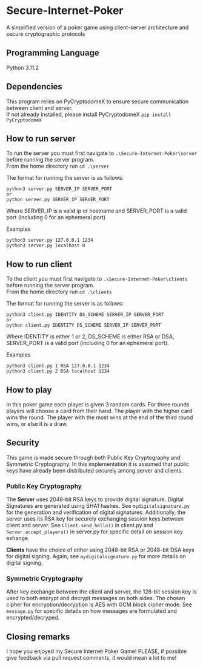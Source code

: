 # Secure-Internet-Poker
A simplified version of a poker game using client-server architecture and secure cryptographic protocols

## Programming Language
Python 3.11.2

## Dependencies
This program relies on PyCryptodomeX to ensure secure communication between client and server.  
If not already installed, please install PyCryptodomeX
```pip install PyCryptodomeX```

## How to run server
To run the server you must first navigate to ```.\Secure-Internet-Poker\server``` before running the server program.  
From the home directory run ```cd .\server```  
  
The format for running the server is as follows:  
```
python3 server.py SERVER_IP SERVER_PORT
or
python server.py SERVER_IP SERVER_PORT
```  

Where SERVER_IP is a valid ip or hostname and SERVER_PORT is a valid port (including 0 for an ephemeral port)  
  
Examples
```
python3 server.py 127.0.0.1 1234
python3 server.py localhost 0
```

## How to run client
To the client you must first navigate to ```.\Secure-Internet-Poker\clients``` before running the server program.  
From the home directory run ```cd .\clients```  

The format for running the server is as follows:  
```
python3 client.py IDENTITY DS_SCHEME SERVER_IP SERVER_PORT
or
python client.py IDENTITY DS_SCHEME SERVER_IP SERVER_PORT
```

Where IDENTITY is either 1 or 2, DS_SCHEME is either RSA or DSA, SERVER_PORT is a valid port (including 0 for an ephemeral port).  

Examples
```
python3 client.py 1 RSA 127.0.0.1 1234
python3 client.py 2 DSA localhost 1234
```

## How to play

In this poker game each player is given 3 random cards. For three rounds players will choose a card from their hand. The player with the higher card wins the round. The player with the most wins at the end of the third round wins, or else it is a draw.

## Security

This game is made secure through both Public Key Cryptography and Symmetric Cryptography. In this implementation it is assumed that public keys have already been distributed securely among server and clients.

### Public Key Cryptography

The **Server** uses 2048-bit RSA keys to provide digital signature. Digital Signatures are generated using SHA1 hashes. See ```mydigitalsignature.py``` for the generation and verification of digital signatures. Additionally, the server uses its RSA key for securely exchanging session keys between client and server. See ```Client.send_hello()``` in client.py and ```Server.accept_players()``` in server.py for specific detail on session key exhange.
  
**Clients** have the choice of either using 2048-bit RSA or 2048-bit DSA keys for digital signing. Again, see ```mydigitalsignature.py``` for more details on digital signing.

### Symmetric Cryptography

After key exchange between the client and server, the 128-bit session key is used to both encrypt and decrypt messages on both sides. The chosen cipher for encryption/decryption is AES with GCM block cipher mode. See ```message.py``` for specific details on how messages are formulated and encrypted/decryped.

## Closing remarks

I hope you enjoyed my Secure Internet Poker Game! PLEASE, if possible give feedback via pull request comments, it would mean a lot to me!